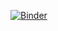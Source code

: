 [![Binder](https://mybinder.org/badge_logo.svg)](https://mybinder.org/v2/git/62921872baby%2Fmy-survival-analysis/HEAD)
